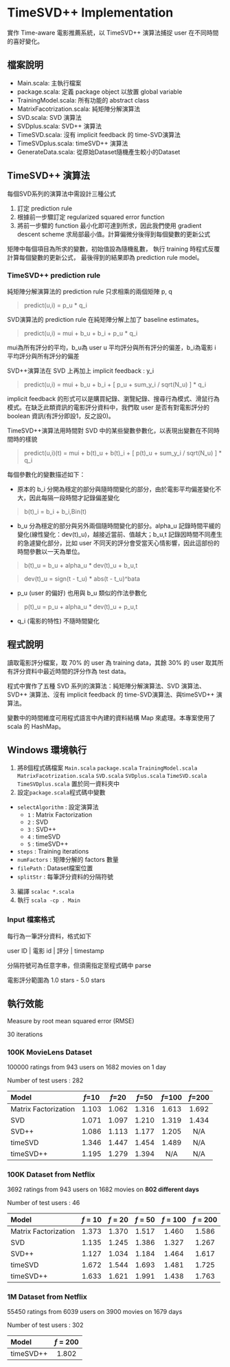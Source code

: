 TimeSVD++ Implementation
=============

實作 Time-aware 電影推薦系統，以 TimeSVD++ 演算法捕捉 user 在不同時間的喜好變化。

## 檔案說明

* Main.scala: 主執行檔案
* package.scala: 定義 package object 以放置 global variable
* TrainingModel.scala: 所有功能的 abstract class
* MatrixFacotrization.scala: 純矩陣分解演算法
* SVD.scala: SVD 演算法
* SVDplus.scala: SVD++ 演算法
* TimeSVD.scala: 沒有 implicit feedback 的 time-SVD演算法
* TimeSVDplus.scala: timeSVD++ 演算法
* GenerateData.scala: 從原始Dataset隨機產生較小的Dataset

## TimeSVD++ 演算法

每個SVD系列的演算法中需設計三種公式

1. 訂定 prediction rule
2. 根據前一步驟訂定 regularized squared error function
3. 將前一步驟的 function 最小化即可達到所求，因此我們使用 gradient descent scheme 求局部最小值。計算偏微分後得到每個變數的更新公式

矩陣中每個項目為所求的變數，初始值設為隨機亂數，
執行 training 時程式反覆計算每個變數的更新公式，
最後得到的結果即為 prediction rule model。

### TimeSVD++ prediction rule

純矩陣分解演算法的 prediction rule 只求相乘的兩個矩陣 p, q

> predict(u,i) = p_u * q_i

SVD演算法的 prediction rule 在純矩陣分解上加了 baseline estimates。

> predict(u,i) = mui + b_u + b_i + p_u * q_i

mui為所有評分的平均，b_u為 user u 平均評分與所有評分的偏差，b_i為電影 i 平均評分與所有評分的偏差

SVD++演算法在 SVD 上再加上 implicit feedback : y_i
> predict(u,i) = mui + b_u + b_i + [ p_u + sum_y_i / sqrt(N_u) ] * q_i

implicit feedback 的形式可以是購買紀錄、瀏覽紀錄、搜尋行為模式、滑鼠行為模式。在缺乏此類資訊的電影評分資料中，我們取 user 是否有對電影評分的 boolean 資訊(有評分即設1，反之設0)。

TimeSVD++演算法用時間對 SVD 中的某些變數參數化，以表現出變數在不同時間時的樣貌

> predict(u,i)(t) = mui + b(t)_u + b(t)_i + [ p(t)_u + sum_y_i / sqrt(N_u) ] * q_i

每個參數化的變數描述如下：

* 原本的 b_i 分開為穩定的部分與隨時間變化的部分，由於電影平均偏差變化不大，因此每隔一段時間才記錄偏差變化

 > b(t)_i = b_i + b_i,Bin(t)

* b_u 分為穩定的部分與另外兩個隨時間變化的部分。alpha_u 記錄時間平緩的變化(線性變化：dev(t)_u)，越接近當前、值越大；b_u,t 記錄因時間不同產生的急遽變化部分，比如 user 不同天的評分會受當天心情影響，因此這部份的時間參數以一天為單位。

 > b(t)_u = b_u + alpha_u * dev(t)_u + b_u,t
 
 > dev(t)_u = sign(t - t_u) * abs(t - t_u)^bata

* p_u (user 的偏好) 也用與 b_u 類似的作法參數化

 > p(t)_u = p_u + alpha_u * dev(t)_u + p_u,t

* q_i (電影的特性) 不隨時間變化

## 程式說明

讀取電影評分檔案，取 70% 的 user 為 training data，其餘 30% 的 user 取其所有評分資料中最近時間的評分作為 test data。

程式中實作了五種 SVD 系列的演算法：純矩陣分解演算法、SVD 演算法、SVD++ 演算法、沒有 implicit feedback 的 time-SVD演算法、與timeSVD++ 演算法。

變數中的時間維度可用程式語言中內建的資料結構 Map 來處理。本專案使用了 scala 的 HashMap。

## Windows 環境執行

1. 將8個程式碼檔案 `Main.scala` `package.scala` `TrainingModel.scala` `MatrixFacotrization.scala` `SVD.scala` `SVDplus.scala` `TimeSVD.scala` `TimeSVDplus.scala` 置於同一資料夾中
2. 設定`package.scala`程式碼中變數
  * `selectAlgorithm` : 設定演算法
    * `1` : Matrix Factorization
    * `2` : SVD
    * `3` : SVD++
    * `4` : timeSVD
    * `5` : timeSVD++
  * `steps` : Training iterations
  * `numFactors` : 矩陣分解的 factors 數量
  * `filePath` : Dataset檔案位置
  * `splitStr` : 每筆評分資料的分隔符號
3. 編譯 `scalac *.scala`
4. 執行 `scala -cp . Main`

### Input 檔案格式

每行為一筆評分資料，格式如下

  user ID | 電影 id | 評分 | timestamp

分隔符號可為任意字串，但須需指定至程式碼中 parse

電影評分範圍為 1.0 stars - 5.0 stars

## 執行效能

Measure by root mean squared error (RMSE)

30 iterations

### 100K MovieLens Dataset

100000 ratings from 943 users on 1682 movies on 1 day

Number of test users : 282

|Model|_f_=10|_f_=20|_f_=50|_f_=100|_f_=200|
|:---|:---:|:---:|:---:|:---:|:---:|
|Matrix Factorization|1.103|1.062|1.316|1.613|1.692|
|SVD|1.071|1.097|1.210|1.319|1.434|
|SVD++|1.086|1.113|1.177|1.205|N/A|
|timeSVD|1.346|1.447|1.454|1.489|N/A|
|timeSVD++|1.195|1.279|1.394|N/A|N/A|

### 100K Dataset from Netflix

3692 ratings from 943 users on 1682 movies on **802 different days**

Number of test users : 46

|Model|_f_ = 10|_f_ = 20|_f_ = 50|_f_ = 100|_f_ = 200|
|:---|:---:|:---:|:---:|:---:|:---:|
|Matrix Factorization|1.373|1.370|1.517|1.460|1.586|
|SVD|1.135|1.245|1.386|1.327|1.267|
|SVD++|1.127|1.034|1.184|1.464|1.617|
|timeSVD|1.672|1.544|1.693|1.481|1.725|
|timeSVD++|1.633|1.621|1.991|1.438|1.763|

### 1M Dataset from Netflix

55450 ratings from 6039 users on 3900 movies on 1679 days

Number of test users : 302

|Model|_f_ = 200|
|:---|:---:|
|timeSVD++|1.802|